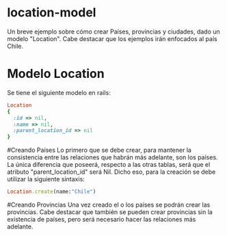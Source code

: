 # location-model
Un breve ejemplo sobre cómo crear Países, provincias y ciudades, dado un modelo "Location". Cabe destacar que los ejemplos irán enfocados al país Chile.
# Modelo Location
Se tiene el siguiente modelo en rails:<br />
```ruby
Location
{
  :id => nil,
  :name => nil,
  :parent_location_id => nil
}
```

#Creando Países
Lo primero que se debe crear, para mantener la consistencia entre las relaciones que habrán más adelante, son los países. La única diferencia que poseerá, respecto a las otras tablas, será que el atributo "parent_location_id" será Nil. Dicho eso, para la creación se debe utilizar la siguiente sintaxis:
```ruby
Location.create(name:"Chile")
```
#Creando Provincias
Una vez creado el o los países se podrán crear las provincias. Cabe destacar que también se pueden crear provincias sin la existencia de países, pero será necesario hacer las relaciones más adelante.
